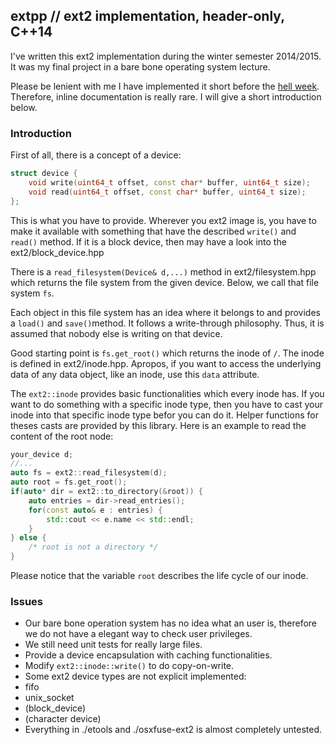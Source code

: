 ## extpp // ext2 implementation, header-only, C++14

I've written this ext2 implementation during the winter semester 2014/2015. It was my final project in a bare bone operating system lecture.

Please be lenient with me I have implemented it short before the [hell week](http://www.urbandictionary.com/define.php?term=Hell+Week). Therefore, inline documentation is really rare. I will give a short introduction below.

### Introduction
First of all, there is a concept of a device:

```cpp
struct device {
	void write(uint64_t offset, const char* buffer, uint64_t size);
	void read(uint64_t offset, const char* buffer, uint64_t size);
};
```
This is what you have to provide. Wherever you ext2 image is, you have to make it available with something that have the described ``write()`` and ``read()`` method. If it is a block device, then may have a look into the ext2/block_device.hpp

There is a ``read_filesystem(Device& d,...)`` method in ext2/filesystem.hpp which returns the file system from the given device. Below, we call that file system ``fs``.

Each object in this file system has an idea where it belongs to and provides a ``load()`` and ``save()``method. It follows a write-through philosophy. Thus, it is assumed that nobody else is writing on that device.

Good starting point is ``fs.get_root()`` which returns the inode of ``/``.
The inode is defined in ext2/inode.hpp. Apropos, if you want to access the underlying data of any data object, like an inode, use this ``data`` attribute. 

The ``ext2::inode`` provides basic functionalities which every inode has.
If you want to do something with a specific inode type, then you have to cast your inode into that specific inode type befor you can do it. Helper functions for theses casts are provided by this library. Here is an example to read the content of the root node:

```cpp
your_device d;
//...
auto fs = ext2::read_filesystem(d);
auto root = fs.get_root();
if(auto* dir = ext2::to_directory(&root)) {
	auto entries = dir->read_entries();
	for(const auto& e : entries) {
		std::cout << e.name << std::endl;
	} 
} else {
	/* root is not a directory */
}
```
Please notice that the variable ``root`` describes the life cycle of our inode.



### Issues
- Our bare bone operation system has no idea what an user is, therefore we do not have a elegant way to check user privileges. 
- We still need unit tests for really large files.
- Provide a device encapsulation with caching functionalities.
- Modify ``ext2::inode::write()`` to do copy-on-write.
- Some ext2 device types are not explicit implemented:
 - fifo
 - unix_socket
 - (block_device)
 - (character device)
- Everything in ./etools and ./osxfuse-ext2 is almost completely untested.
